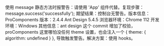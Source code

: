 使用 message 静态方法时报警告：请使用 'App' 组件代替。复现步骤：message.success('successfully'); 期望结果：控制台无警告。版本信息：ProComponents 版本：2.4.4 Ant Design 5.4.5 浏览器环境：Chrome 112 开发环境：Windows 其他信息：ant design 这个 commit 增加了校验，proComponents 这里哪怕没任何 theme 设置，也会注入一个 { theme: { algorithm: undefined } }, 导致触发警告。解决方案：使用 hooks。
